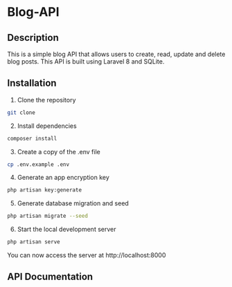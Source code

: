 # Blog-API

## Description

This is a simple blog API that allows users to create, read, update and delete blog posts. This API is built using Laravel 8 and SQLite.

## Installation

1. Clone the repository

```bash
git clone
```

2. Install dependencies

```bash
composer install
```

3. Create a copy of the .env file

```bash
cp .env.example .env
```

4. Generate an app encryption key

```bash
php artisan key:generate
```

5. Generate database migration and seed

```bash
php artisan migrate --seed
```

6. Start the local development server

```bash
php artisan serve
```

You can now access the server at http://localhost:8000

## API Documentation
